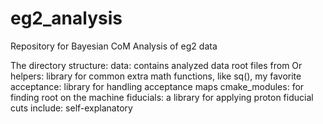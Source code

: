 # eg2_analysis
Repository for Bayesian CoM Analysis of eg2 data

The directory structure:
    data: contains analyzed data root files from Or
    helpers: library for common extra math functions, like sq(), my favorite
    acceptance: library for handling acceptance maps
    cmake_modules: for finding root on the machine
    fiducials: a library for applying proton fiducial cuts
    include: self-explanatory